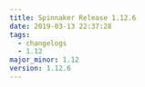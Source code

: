 ```yaml
---
title: Spinnaker Release 1.12.6
date: 2019-03-13 22:37:28
tags:
  - changelogs
  - 1.12
major_minor: 1.12
version: 1.12.6
---
```


<script src="https://gist.github.com/spinnaker-release/8f0d6e084c19bde32bb84ec810863a43.js"/>
